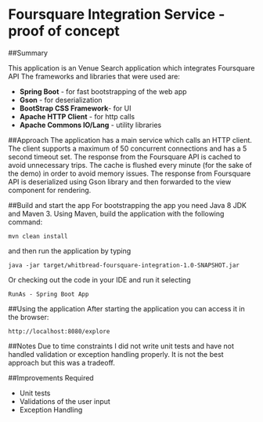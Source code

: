 Foursquare Integration Service - proof of concept
=====================

##Summary

This application is an Venue Search application which integrates Foursquare API
The frameworks and libraries that were used are:
* **Spring Boot** - for fast bootstrapping of the web app
* **Gson** - for deserialization
* **BootStrap CSS Framework**- for UI
* **Apache HTTP Client** - for http calls
* **Apache Commons IO/Lang** - utility libraries


##Approach
The application has a main service which calls an HTTP client. The client supports a maximum
of 50 concurrent connections and has a 5 second timeout set. The response from the Foursquare
API is cached to avoid unnecessary trips. The cache is flushed every minute (for the sake of
the demo) in order to avoid memory issues. The response from Foursquare API is deserialized
using Gson library and then forwarded to the view component for rendering.


##Build and start the app
For bootstrapping the app you need Java 8 JDK and Maven 3.
Using Maven, build the application with the following command:
```
mvn clean install
```
and then run the application by typing
```
java -jar target/whitbread-foursquare-integration-1.0-SNAPSHOT.jar
```
Or checking out the code in your IDE and run it selecting
```
RunAs - Spring Boot App
```
##Using the application
After starting the application you can access it in the browser:
```
http://localhost:8080/explore
```


##Notes
Due to time constraints I did not write unit tests and have not handled validation or exception handling properly. It is not the best approach but
this was a tradeoff.


##Improvements Required

* Unit tests
* Validations of the user input
* Exception Handling

